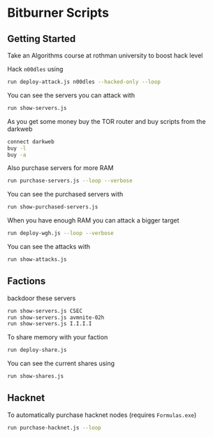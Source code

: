 # Bitburner Scripts

## Getting Started

Take an Algorithms course at rothman university to boost hack level

Hack `n00dles` using

```sh
run deploy-attack.js n00dles --hacked-only --loop
```

You can see the servers you can attack with

```sh
run show-servers.js
```

As you get some money buy the TOR router and buy scripts from the darkweb

```sh
connect darkweb
buy -l
buy -a
```

Also purchase servers for more RAM

```sh
run purchase-servers.js --loop --verbose
```

You can see the purchased servers with

```sh
run show-purchased-servers.js
```

When you have enough RAM you can attack a bigger target

```sh
run deploy-wgh.js --loop --verbose
```

You can see the attacks with

```sh
run show-attacks.js
```

## Factions

backdoor these servers

```sh
run show-servers.js CSEC
run show-servers.js avmnite-02h
run show-servers.js I.I.I.I
```

To share memory with your faction

```sh
run deploy-share.js
```

You can see the current shares using

```sh
run show-shares.js
```

## Hacknet

To automatically purchase hacknet nodes (requires `Formulas.exe`)

```sh
run purchase-hacknet.js --loop
```
